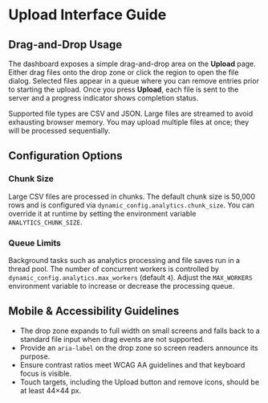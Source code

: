 # Upload Interface Guide

## Drag-and-Drop Usage

The dashboard exposes a simple drag-and-drop area on the **Upload** page. Either drag files onto the drop zone or click the region to open the file dialog. Selected files appear in a queue where you can remove entries prior to starting the upload. Once you press **Upload**, each file is sent to the server and a progress indicator shows completion status.

Supported file types are CSV and JSON. Large files are streamed to avoid exhausting browser memory. You may upload multiple files at once; they will be processed sequentially.

## Configuration Options

### Chunk Size

Large CSV files are processed in chunks. The default chunk size is 50,000 rows and is configured via `dynamic_config.analytics.chunk_size`. You can override it at runtime by setting the environment variable `ANALYTICS_CHUNK_SIZE`.

### Queue Limits

Background tasks such as analytics processing and file saves run in a thread pool. The number of concurrent workers is controlled by `dynamic_config.analytics.max_workers` (default `4`). Adjust the `MAX_WORKERS` environment variable to increase or decrease the processing queue.

## Mobile & Accessibility Guidelines

- The drop zone expands to full width on small screens and falls back to a standard file input when drag events are not supported.
- Provide an `aria-label` on the drop zone so screen readers announce its purpose.
- Ensure contrast ratios meet WCAG AA guidelines and that keyboard focus is visible.
- Touch targets, including the Upload button and remove icons, should be at least 44&times;44&nbsp;px.

